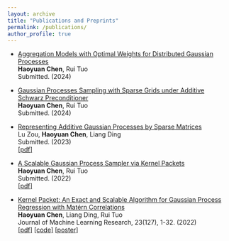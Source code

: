 ```yaml
---
layout: archive
title: "Publications and Preprints"
permalink: /publications/
author_profile: true
---
```


- [Aggregation Models with Optimal Weights for Distributed Gaussian Processes](https://arxiv.org/pdf/2408.00955)\
**Haoyuan Chen**, Rui Tuo\
Submitted. (2024)


- [Gaussian Processes Sampling with Sparse Grids under Additive Schwarz Preconditioner](https://arxiv.org/pdf/2408.00206)\
**Haoyuan Chen**, Rui Tuo\
Submitted. (2024)


<!-- - [Uncertainty Quantification of the Madden–Julian Oscillation with Gaussian Processes](https://s3.us-east-1.amazonaws.com/climate-change-ai/papers/neurips2023/11/paper.pdf)\
**Haoyuan Chen**, Emil Constantinescu, Vishwas Rao, Cristiana Stan\
NeurIPS 2023 Workshop on Tackling Climate Change with Machine Learning. (2023)\
[[pdf]](https://s3.us-east-1.amazonaws.com/climate-change-ai/papers/neurips2023/11/paper.pdf) [[code]](https://github.com/vishwas1984/SINDy_RealData) [[poster]](https://neurips.cc/virtual/2023/76870) [[website]](https://gp-mjo.github.io/) --> 


- [Representing Additive Gaussian Processes by Sparse Matrices](https://arxiv.org/pdf/2305.00324.pdf)\
Lu Zou, **Haoyuan Chen**, Liang Ding\
Submitted. (2023)\
[[pdf]](https://arxiv.org/pdf/2305.00324.pdf)


- [A Scalable Gaussian Process Sampler via Kernel Packets](https://openreview.net/pdf?id=1sN_4ROgel)\
**Haoyuan Chen**, Rui Tuo\
Submitted. (2022)\
[[pdf]](https://openreview.net/pdf?id=1sN_4ROgel)


- [Kernel Packet: An Exact and Scalable Algorithm for Gaussian Process Regression with Matérn Correlations](https://jmlr.org/papers/volume23/21-1232/21-1232.pdf)\
**Haoyuan Chen**, Liang Ding, Rui Tuo\
Journal of Machine Learning Research, 23(127), 1-32. (2022)\
[[pdf]](https://jmlr.org/papers/v23/21-1232.html) [[code]](https://github.com/hchen19/kernel_packet) [[poster]](https://hchen19.github.io/files/poster-kp.pdf)